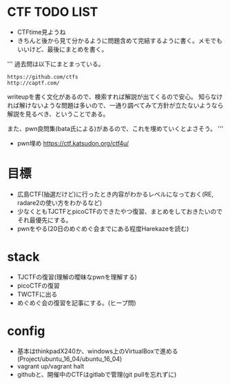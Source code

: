 # CTF TODO LIST
- CTFtime見ようね
- きちんと後から見て分かるように問題含めて完結するように書く。メモでもいいけど、最後にまとめを書く。

'''
過去問は以下にまとまっている。

    https://github.com/ctfs
    http://captf.com/

writeupを書く文化があるので、検索すれば解説が出てくるので安心。 知らなければ解けないような問題は多いので、一通り調べてみて方針が立たないようなら解説を見るべき、ということである。

また、pwn良問集(bata氏による)があるので、これを埋めていくとよさそう。
'''
- pwn埋め https://ctf.katsudon.org/ctf4u/

# 目標
- 広島CTF(抽選だけど)に行ったとき内容がわかるレベルになっておく(RE, radare2の使い方をわかるなど)
- 少なくともTJCTFとpicoCTFのできたやつ復習、まとめをしておきたいのでそれ最優先にする。
- pwnをやる(20日のめぐめぐ会までにある程度Harekazeを読む)

# stack
- TJCTFの復習(理解の曖昧なpwnを理解する)
- picoCTFの復習
- TWCTFに出る
- めぐめぐ会の復習を記事にする。(ヒープ問)

# config
- 基本はthinkpadX240か、windows上のVirtualBoxで進める(Project/ubuntu_16_04/ubuntu_16_04)
- vagrant up/vagrant halt
- githubと、開催中のCTFはgitlabで管理(git pullを忘れずに)